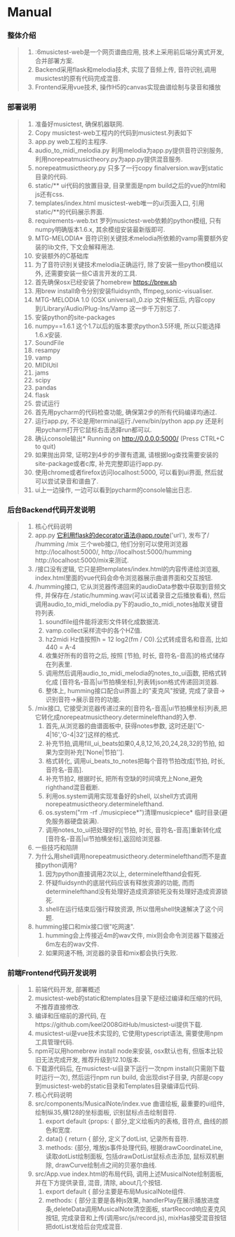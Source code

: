 # Manual
### 整体介绍
> 1. :6musictest-web是一个网页谱曲应用, 技术上采用前后端分离式开发, 合并部署方案.
> 2. Backend采用flask和melodia技术, 实现了音频上传, 音符识别,调用musictest的原有代码完成混音.
> 2. Frontend采用vue技术, 操作H5的canvas实现曲谱绘制与录音和播放
###  部署说明
> 1. 准备好musictest, 确保机器联网.
> 2. Copy musictest-web工程内的代码到musictest.列表如下
>   1.  app.py  web工程的主程序.
>   1.  audio_to_midi_melodia.py 利用melodia为app.py提供音符识别服务, 利用norepeatmusictheory.py为app.py提供混音服务.  
>   1.  norepeatmusictheory.py  只多了一行copy finalversion.wav到static目录的代码.
>   1.  static/**  ui代码的放置目录, 目录里面是npm build之后的vue的html和js还有css.
>   1.  templates/index.html musictest-web唯一的ui页面入口, 引用static/**的代码展示界面.
>   1.  requirements-web.txt 罗列musictest-web依赖的python模组, 只有numpy明确版本1.6.x, 其余模组安装最新版即可.
>   1.  MTG-MELODIA*  音符识别关键技术melodia所依赖的vamp需要额外安装的lib文件, 下文会解释用法. 
> 3. 安装额外的C基础库
>   1. 为了音符识别关键技术melodia正确运行, 除了安装一些python模组以外, 还需要安装一些C语言开发的工具.
>   1. 首先确保osx已经安装了homebrew https://brew.sh
>   1. 用brew install命令分别安装fluidsynth, ffmpeg,sonic-visualiser.
>   1. MTG-MELODIA 1.0 (OSX universal)_0.zip 文件解压后, 内容copy到/Library/Audio/Plug-Ins/Vamp 这一步千万别忘了.
> 4. 安装python的site-packages
>   1. numpy==1.6.1 这个1.7以后的版本要求python3.5环境, 所以只能选择1.6.x安装.
>   1. SoundFile
>   1. resampy
>   1. vamp
>   1. MIDIUtil
>   1. jams
>   1. scipy
>   1. pandas
>   1. flask
> 5. 尝试运行
>   1. 首先用pycharm的代码检查功能, 确保第2步的所有代码编译均通过.
>   2. 运行app.py, 不论是用terminal运行./venv/bin/python app.py 还是利用pycharm打开它鼠标右击选择run都可以.
>   3. 确认console输出* Running on http://0.0.0.0:5000/ (Press CTRL+C to quit)
>   4. 如果抛出异常, 证明2到4步的步骤有遗漏, 请根据log查找需要安装的site-package或者c库, 补充完整即运行app.py.
>   5. 使用chrome或者firefox访问localhost:5000, 可以看到ui界面, 然后就可以尝试录音和谱曲了.
>   6. ui上一边操作, 一边可以看到pycharm的console输出日志.
###  后台Backend代码开发说明
> 1. 核心代码说明
>   1. app.py 它利用flask的decorator语法@app.route('url'), 发布了/ /humming /mix 三个web接口, 他们分别可以使用浏览器http://localhost:5000/, http://localhost:5000/humming http://localhost:5000/mix来测试.
>   2. /接口没有逻辑, 它只是把templates/index.html的内容传递给浏览器, index.html里面的vue代码会命令浏览器展示曲谱界面和交互按钮.
>   3. /humming接口, 它从浏览器传递回来的audioData参数中获取到音频文件, 并保存在./static/humming.wav(可以试着录音之后播放看看), 然后调用audio_to_midi_melodia.py下的audio_to_midi_notes抽取关键音符列表.
>       1. soundfile组件能将波形文件转化成数据流.
>       1. vamp.collect采样流中的各个HZ值.
>       1. hz2midi Hz值按照h = 12 log2(fm / C0).公式转成音名和音高, 比如440 = A-4
>       1. 收集好所有的音符之后, 按照 [节拍, 时长, 音符名-音高]的格式储存在列表里.
>       1. 调用然后调用audio_to_midi_melodia的notes_to_ui函数, 把格式转化成 [音符名-音高|ui节拍横坐标],列表转json格式传递回浏览器.
>       1. 整体上, humming接口配合ui界面上的"麦克风"按键, 完成了录音->识别音符->展示音符的功能. 
>   4. /mix接口, 它接受浏览器传递过来的[音符名-音高|ui节拍横坐标]列表,把它转化成norepeatmusictheory.determinelefthand的入参.
>       1. 首先,从浏览器的曲谱面板中, 获得notes参数, 这时还是['C-4|16','G-4|32']这样的格式.
>       1. 补充节拍,调用fill_ui_beats如果0,4,8,12,16,20,24,28,32的节拍, 如果为空则补充['None|节拍''].
>       1. 格式转化, 调用ui_beats_to_notes把每个音符节拍改成[节拍, 时长, 音符名-音高].
>       1. 补充节拍2, 根据时长, 把所有空缺的时间填充上None,避免righthand混音截断.
>       1. 利用os.system调用实现准备好的shell, 以shell方式调用norepeatmusictheory.determinelefthand.
>       1. os.system("rm -rf ./musicpiece*")清理musicpiece* 临时目录(避免服务器硬盘装满).
>       1. 调用notes_to_ui把处理好的[节拍, 时长, 音符名-音高]重新转化成[音符名-音高|ui节拍横坐标],返回给浏览器.
> 2. 一些技巧和陷阱
>   1. 为什么用shell调用norepeatmusictheory.determinelefthand而不是直接python调用? 
>       1. 因为python直接调用2次以上, determinelefthand会假死.
>       1. 怀疑fluidsynth的底层代码应该有释放资源的功能, 而而determinelefthand没有处理好造成资源锁死没有处理好造成资源锁死.
>       1. shell在运行结束后强行释放资源, 所以借用shell快速解决了这个问题.
>   1. humming接口和mix接口很"吃网速".
>       1. humming会上传接近4m的wav文件, mix则会命令浏览器下载接近6m左右的wav文件.
>       1. 如果网速不畅, 浏览器的录音和mix都会执行失败.        
###  前端Frontend代码开发说明
> 1. 前端代码开发, 部署概述
>   1. musictest-web的static和templates目录下是经过编译和压缩的代码, 不推荐直接修改. 
>   1. 编译和压缩前的源代码, 在https://github.com/keel2008GitHub/musictest-ui提供下载.
>   1. musictest-ui是vue技术实现的, 它使用typescript语法, 需要使用npm工具管理代码.
>   1. npm可以用homebrew install node来安装, osx默认也有, 但版本比较旧无法完成开发, 推荐升级到12.10版本.
>   1. 下载源代码后, 在musictest-ui目录下运行一次npm install(只需刚下载时运行一次), 然后运行npm run build, 会出现dist子目录, 内部是copy到musictest-web的static目录和Templates目录编译后代码.
> 1. 核心代码说明
>   1. src/components/MusicalNote/index.vue 曲谱绘板, 最重要的ui组件, 绘制纵35,横128的坐标面板, 识别鼠标点击绘制音符.
>       1. export default {props: { 部分,定义绘板内的表格, 音符点, 曲线的颜色和宽度.
>       1.  data() { return { 部分, 定义了dotList, 记录所有音符.
>       1. methods: {部分, 堆放js事件处理代码, 根据drawCoordinateLine, 读取dotList绘制面板, 包括drawDotList鼠标点击添加, 鼠标双机删除, drawCurve绘制点之间的贝塞尔曲线.
>   2. src/App.vue index.html的布局代码, 调用上述MusicalNote绘制面板, 并在下方提供录音, 混音, 清除, about几个按钮.
>       1. export default { 部分主要是布局MusicalNote组件.
>       1. methods: { 部分主要是各种js效果, handlerPlay在展示播放进度条,deleteData调用MusicalNote清空面板, startRecord响应麦克风按钮, 完成录音和上传(调用src/js/record.js), mixHas接受混音按钮把dotList发给后台完成混音.